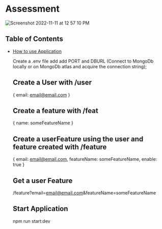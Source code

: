 

# Assessment
![Screenshot 2022-11-11 at 12 57 10 PM](https://user-images.githubusercontent.com/60177090/201266576-a5c1cad5-6c38-4f43-a8b2-02f4b68d5c3a.png)

## Table of Contents

- [How to use Application](#about)
  
  Create a .env file
  add add PORT and DBURL (Connect to MongoDb locally or on MongoDb atlas and acquire the connection string);
  
  ## Create a User with /user
  {
    email: email@email.com
  }
  
  ## Create a feature with /feat
  
  {
  name: someFeatureName
  }
  
  ## Create a userFeature using the user and feature created with /feature
  
  {
  email: email@email.com,
  featureName: someFeatureName,
  enable: true
  }
  
  ## Get a user Feature
  
  /feature?email=email@email.com&featureName=someFeatureName
  
  ## Start Application
  
  npm run start:dev
  
  
